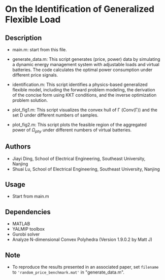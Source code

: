 # On the Identification of Generalized Flexible Load



## Description
* main.m: start from this file.

* generate_data.m: This script generates (price, power) data by simulating a dynamic energy management system with adjustable loads and virtual batteries. The code calculates the optimal power consumption under different price signals.

* identification.m: This script identifies a physics-based generalized flexible model, including the forward problem modeling, the derivation of the concise form using KKT conditions, and the inverse optimization problem solution.

* plot_fig1.m: This script visualizes the convex hull of Γ (Conv(Γ)) and the set D under different numbers of samples.

* plot_fig2.m: This script plots the feasible region of the aggregated power of $Ω_{phy}$ under different numbers of virtual batteries.

## Authors

- Jiayi Ding, School of Electrical Engineering, Southeast University, Nanjing
- Shuai Lu, School of Electrical Engineering, Southeast University, Nanjing


## Usage
- Start from main.m


## Dependencies

- MATLAB
- YALMIP toolbox
- Gurobi solver
- Analyze N-dimensional Convex Polyhedra (Version 1.9.0.2 by Matt J)


## Note

- To reproduce the results presented in an associated paper, set `filename` to `'random_price_benchmark.mat'` in "generate_data.m".

